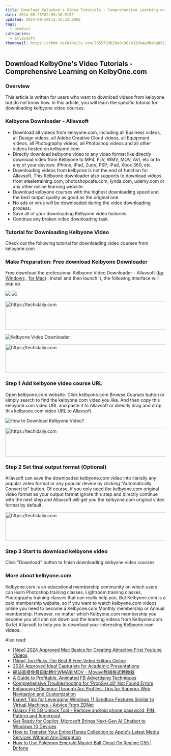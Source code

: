 ```yaml
---
title: Download KelbyOne's Video Tutorials - Comprehensive Learning on KelbyOne.com
date: 2024-09-25T02:59:16.519Z
updated: 2024-09-30T12:42:33.096Z
tags:
  - product
categories:
  - allavsoft
thumbnail: https://thmb.techidaily.com/7055739b2ba9c96c4320b4adbabab9131b89b7fc1348792ff9e2250cf6de872e.jpg
---
```


## Download KelbyOne's Video Tutorials - Comprehensive Learning on KelbyOne.com

### Overview

This article is written for users who want to download videos from kelbyone but do not know how. In this article, you will learn the specific tutorial for downloading kelbyone video courses.

### Kelbyone Downloader - Allavsoft

* Download all videos from kelbyone.com, including all Business videos, all Design videos, all Adobe Creative Cloud videos, all Equipment videos, all Photography videos, all Photoshop videos and all other videos hosted on kelbyone.com
* Directly download kelbyone video to any video format like directly download video from Kelbyone to MP4, FLV, WMV, MOV, AVI, etc or to any of your devices: iPhone, iPad, Zune, PSP, iPad, Xbox 360, etc.
* Downloading videos from kelbyone is not the end of function for Allavsoft. This Kelbyone downloader also supports to download videos from steeletraining.com, photoshopcafe.com, lynda.com, udemy.com or any other online learning website.
* Download kelbyone courses with the highest downloading speed and the best output quality as good as the original one.
* No ads or virus will be downloaded during the video downloading process.
* Save all of your downloading Kelbyone video histories.
* Continue any broken video downloading task.

### Tutorial for Downloading Kelbyone Video

Check out the following tutorial for downloading video courses from kelbyone.com

### Make Preparation: Free download Kelbyone Downloader

Free download the professional Kelbyone Video Downloader - Allavsoft ([for Windows](https://tools.techidaily.com/allavsoft/products/) , [for Mac](https://tools.techidaily.com/allavsoft/products/)) , install and then launch it, the following interface will pop up.

[![](https://www.allavsoft.com/how-to/../images/how-to/free-download-win.jpg)](https://tools.techidaily.com/allavsoft/products/) [![](https://www.allavsoft.com/how-to/../images/how-to/free-download-mac.jpg)](https://tools.techidaily.com/allavsoft/products/)

<!-- affiliate ads begin -->
<a href="https://appsumo.8odi.net/c/5597632/2123731/7443" target="_top" id="2123731">
  <img src="//a.impactradius-go.com/display-ad/7443-2123731" border="0" alt="https://techidaily.com" width="728" height="90"/>
</a>
<img height="0" width="0" src="https://appsumo.8odi.net/i/5597632/2123731/7443" style="position:absolute;visibility:hidden;" border="0" />
<!-- affiliate ads end -->

![Kelbyone Video Downloader](https://www.allavsoft.com/how-to/../images/allavsoft/screen-shot-600.jpg)

<!-- affiliate ads begin -->
<a href="https://ephamedtechinc.pxf.io/c/5597632/2126493/26400" target="_top" id="2126493">
  <img src="//a.impactradius-go.com/display-ad/26400-2126493" border="0" alt="https://techidaily.com" width="640" height="90"/>
</a>
<img height="0" width="0" src="https://ephamedtechinc.pxf.io/i/5597632/2126493/26400" style="position:absolute;visibility:hidden;" border="0" />
<!-- affiliate ads end -->

### Step 1 Add kelbyone video course URL

Open kelbyone.com website. Click kelbyone.com Browse Courses button or simply search to find the kelbyone.com video you like. And then copy this kelbyone.com video URL and paste it to Allavsoft or directly drag and drop this kelbyone.com video URL to Allavsoft.

![How to Download Kelbyone Video?](https://www.allavsoft.com/how-to/../images/how-to/download-rtmp-video/download-rtmp-video.jpg)

<!-- affiliate ads begin -->
<a href="https://ursime.pxf.io/c/5597632/2136548/16384" target="_top" id="2136548">
  <img src="//a.impactradius-go.com/display-ad/16384-2136548" border="0" alt="https://techidaily.com" width="728" height="90"/>
</a>
<img height="0" width="0" src="https://ursime.pxf.io/i/5597632/2136548/16384" style="position:absolute;visibility:hidden;" border="0" />
<!-- affiliate ads end -->

### Step 2 Set final output format (Optional)

Allavsoft can save the downloaded kelbyone.com video into literally any popular video format or any popular device by clicking "Automatically Convert to" button. Of course, if you only need the kelbyone.com original video format as your output format ignore this step and directly continue with the next step and Allavsoft will get you the kelbyone.com original video format by default.

<!-- affiliate ads begin -->
<a href="https://review-au.sjv.io/c/5597632/2135316/14409" target="_top" id="2135316">
  <img src="//a.impactradius-go.com/display-ad/14409-2135316" border="0" alt="https://techidaily.com" width="728" height="90"/>
</a>
<img height="0" width="0" src="https://review-au.sjv.io/i/5597632/2135316/14409" style="position:absolute;visibility:hidden;" border="0" />
<!-- affiliate ads end -->

### Step 3 Start to download kelbyone video

Click "Download" button to finish downloading kelbyone video courses

### More about kelbyone.com

Kelbyone.com is an educational membership community on which users can learn Photoshop training classes, Lightroom training classes, Photography training classes that can really help you. But Kelbyone.com is a paid membership website, so if you want to watch kelbyone.com videos online you need to become a Kelbyone.com Monthly membership or Annual membership. However, no matter which Kelbyone.com membership you become you still can not download the learning videos from Kelbyone.com. So let Allavsoft to help you to download your interesting Kelbyone.com videos.

<ins class="adsbygoogle"
     style="display:block"
     data-ad-format="autorelaxed"
     data-ad-client="ca-pub-7571918770474297"
     data-ad-slot="1223367746"></ins>

<ins class="adsbygoogle"
     style="display:block"
     data-ad-client="ca-pub-7571918770474297"
     data-ad-slot="8358498916"
     data-ad-format="auto"
     data-full-width-responsive="true"></ins>

<span class="atpl-alsoreadstyle">Also read:</span>
<div><ul>
<li><a href="https://youtube-web.techidaily.com/024-approved-mac-basics-for-creating-attractive-first-youtube-videos/"><u>[New] 2024 Approved Mac Basics for Creating Attractive First Youtube Videos</u></a></li>
<li><a href="https://facebook-record-videos.techidaily.com/new-top-picks-the-best-8-free-video-editors-online/"><u>[New] Top Picks The Best 8 Free Video Editors Online</u></a></li>
<li><a href="https://screen-sharing-recording.techidaily.com/2024-approved-ideal-capturists-for-academic-presentations/"><u>2024 Approved Ideal Capturists for Academic Presentations</u></a></li>
<li><a href="https://win11-tips.techidaily.com/wmamov-movavi/"><u>網站直接免費自動轉化WMA到MOV - Movavi無損格式轉換器</u></a></li>
<li><a href="https://facebook-video-content.techidaily.com/a-guide-to-profitable-animated-fb-advertising-techniques/"><u>A Guide to Profitable, Animated FB Advertising Techniques</u></a></li>
<li><a href="https://tech-recovery.techidaily.com/comprehensive-troubleshooting-for-propsysdll-not-found-errors/"><u>Comprehensive Troubleshooting for 'PropSys.dll' Not Found Errors</u></a></li>
<li><a href="https://win-excellent.techidaily.com/enhancing-efficiency-through-arc-profiles-tips-for-superior-web-navigation-and-customization/"><u>Enhancing Efficiency Through Arc Profiles: Tips for Superior Web Navigation and Customization</u></a></li>
<li><a href="https://win-excellent.techidaily.com/expert-tips-for-leveraging-windows-11-sandbox-features-similar-to-virtual-machines-advice-from-zdnet/"><u>Expert Tips for Leveraging Windows 11 Sandbox Features Similar to Virtual Machines - Advice From ZDNet</u></a></li>
<li><a href="https://phone-solutions.techidaily.com/galaxy-f14-5g-unlock-tool-remove-android-phone-password-pin-pattern-and-fingerprint-by-drfone-android-unlock-android-unlock/"><u>Galaxy F14 5G Unlock Tool - Remove android phone password, PIN, Pattern and fingerprint</u></a></li>
<li><a href="https://win-excellent.techidaily.com/get-ready-for-copilot-microsoft-brings-next-gen-ai-chatbot-to-windows-10-devices/"><u>Get Ready for Copilot: Microsoft Brings Next-Gen AI Chatbot to Windows 10 Devices</u></a></li>
<li><a href="https://win-excellent.techidaily.com/how-to-transfer-your-entire-itunes-collection-to-apples-latest-media-services-without-any-disruption/"><u>How to Transfer Your Entire iTunes Collection to Apple's Latest Media Services Without Any Disruption</u></a></li>
<li><a href="https://pokemon-go-android.techidaily.com/how-to-use-pokemon-emerald-master-ball-cheat-on-realme-c55-drfone-by-drfone-virtual-android/"><u>How to Use Pokémon Emerald Master Ball Cheat On Realme C55 | Dr.fone</u></a></li>
</ul></div>


